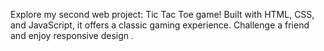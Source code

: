 Explore my second web project: Tic Tac Toe game! Built with HTML, CSS, and JavaScript, it offers a classic gaming experience. Challenge a friend and enjoy responsive design .
